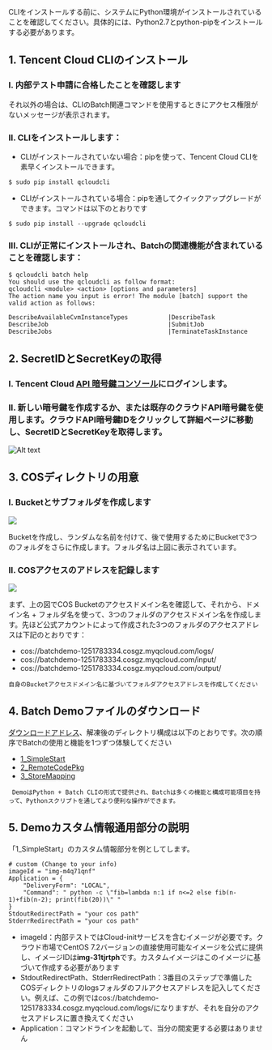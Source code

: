 CLIをインストールする前に、システムにPython環境がインストールされていることを確認してください。具体的には、Python2.7とpython-pipをインストールする必要があります。

## 1. Tencent Cloud CLIのインストール	
### I. **内部テスト申請に合格したこと**を確認します
それ以外の場合は、CLIのBatch関連コマンドを使用するときにアクセス権限がないメッセージが表示されます。

### II. CLIをインストールします：
* CLIがインストールされていない場合：pipを使って、Tencent Cloud CLIを素早くインストールできます。
```
$ sudo pip install qcloudcli
```

* CLIがインストールされている場合：pipを通してクイックアップグレードができます。コマンドは以下のとおりです
```
$ sudo pip install --upgrade qcloudcli
```

### III. CLIが正常にインストールされ、Batchの関連機能が含まれていることを確認します：
```
$ qcloudcli batch help
You should use the qcloudcli as follow format:
qcloudcli <module> <action> [options and parameters]
The action name you input is error! The module [batch] support the valid action as follows:

DescribeAvailableCvmInstanceTypes       	|DescribeTask
DescribeJob                             	|SubmitJob
DescribeJobs                            	|TerminateTaskInstance
```

## 2. SecretIDとSecretKeyの取得
### I. Tencent Cloud [API 暗号鍵コンソール](https://console.cloud.tencent.com/capi)にログインします。

### II. 新しい暗号鍵を作成するか、または既存のクラウドAPI暗号鍵を使用します。クラウドAPI暗号鍵IDをクリックして詳細ページに移動し、SecretIDとSecretKeyを取得します。

![Alt text](https://main.qcloudimg.com/raw/0fe5e21af0a2f71cffa03b134858d7ee.png)

## 3. COSディレクトリの用意
### I. Bucketとサブフォルダを作成します

![](https://main.qcloudimg.com/raw/c91b6f112908ca94232715f34bd06841.png)

Bucketを作成し、ランダムな名前を付けて、後で使用するためにBucketで3つのフォルダをさらに作成します。フォルダ名は上図に表示されています。

### II. COSアクセスのアドレスを記録します

![](https://main.qcloudimg.com/raw/ce0be493f40d8b19d8b9a4c255b1d8af.png)

まず、上の図でCOS Bucketのアクセスドメイン名を確認して、それから、ドメイン名 + フォルダ名を使って、3つのフォルダのアクセスドメイン名を作成します。先ほど公式アカウントによって作成された3つのフォルダのアクセスアドレスは下記のとおりです：

* cos://batchdemo-1251783334.cosgz.myqcloud.com/logs/
* cos://batchdemo-1251783334.cosgz.myqcloud.com/input/
* cos://batchdemo-1251783334.cosgz.myqcloud.com/output/

``` 自身のBucketアクセスドメイン名に基づいてフォルダアクセスアドレスを作成してください ```

## 4. Batch Demoファイルのダウンロード

[ダウンロードアドレス](http://batchdemo-1251783334.cosgz.myqcloud.com/demo/BatchDemo.zip)、解凍後のディレクトリ構成は以下のとおりです。次の順序でBatchの使用と機能を1つずつ体験してください

* [1_SimpleStart](https://cloud.tencent.com/document/product/599/10551)
* [2_RemoteCodePkg](https://cloud.tencent.com/document/product/599/10552)
* [3_StoreMapping](https://cloud.tencent.com/document/product/599/10983)

``` DemoはPython + Batch CLIの形式で提供され、Batchは多くの機能と構成可能項目を持って、Pythonスクリプトを通してより便利な操作ができます。```

## 5. Demoカスタム情報通用部分の説明
「1_SimpleStart」のカスタム情報部分を例としてします。

```
# custom (Change to your info)
imageId = "img-m4q71qnf"
Application = {
    "DeliveryForm": "LOCAL",
    "Command": " python -c \"fib=lambda n:1 if n<=2 else fib(n-1)+fib(n-2); print(fib(20))\" "
}
StdoutRedirectPath = "your cos path"
StderrRedirectPath = "your cos path"
```

* imageId：内部テストではCloud-initサービスを含むイメージが必要です。クラウド市場でCentOS 7.2バージョンの直接使用可能なイメージを公式に提供し、イメージIDは**img-31tjrtph**です。カスタムイメージはこのイメージに基づいて作成する必要があります
* StdoutRedirectPath、StderrRedirectPath：3番目のステップで準備したCOSディレクトリのlogsフォルダのフルアクセスアドレスを記入してください。例えば、この例ではcos://batchdemo-1251783334.cosgz.myqcloud.com/logs/になりますが、それを自分のアクセスアドレスに置き換えてください
* Application：コマンドラインを起動して、当分の間変更する必要はありません

